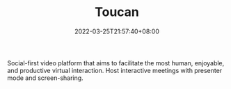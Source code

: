 ﻿---
weight: 
title: "Toucan"
description: "Social-first video platform that aims to facilitate the most human, enjoyable, and productive virtual interaction. Host interactive meetings with presenter mode and screen-sharing."
date: 2022-03-25T21:57:40+08:00
lastmod: 2022-03-25T16:45:40+08:00
draft: false
authors: ["Metabd"]
featuredImage: "451.png"
link: "https://www.toucan.events/"
tags: ["Toucan","ÐéÄâ»áÒé"]
categories: ["navigation"]
navigation: ["ÐéÄâ»áÒé"]
lightgallery: true
toc: true
pinned: false
recommend: false
recommend1: false
---
Social-first video platform that aims to facilitate the most human, enjoyable, and productive virtual interaction. Host interactive meetings with presenter mode and screen-sharing.
